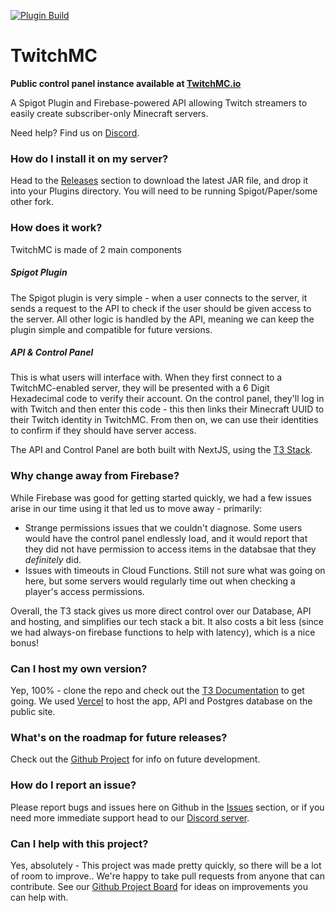 [![Plugin Build](https://github.com/AlthalusAvan/TwitchMC/actions/workflows/gradle-publish.yml/badge.svg)](https://github.com/AlthalusAvan/TwitchMC/actions/workflows/gradle-publish.yml)

# TwitchMC

**Public control panel instance available at [TwitchMC.io](https://twitchmc.io)**

A Spigot Plugin and Firebase-powered API allowing Twitch streamers to easily create subscriber-only Minecraft servers.

Need help? Find us on [Discord](https://discord.gg/YzsTNYXE).

### How do I install it on my server?

Head to the [Releases](https://github.com/AlthalusAvan/TwitchMC/releases) section to download the latest JAR file, and drop it into your Plugins directory. You will need to be running Spigot/Paper/some other fork.

### How does it work?

TwitchMC is made of 2 main components

##### Spigot Plugin

The Spigot plugin is very simple - when a user connects to the server, it sends a request to the API to check if the user should be given access to the server. All other logic is handled by the API, meaning we can keep the plugin simple and compatible for future versions.

##### API & Control Panel

This is what users will interface with. When they first connect to a TwitchMC-enabled server, they will be presented with a 6 Digit Hexadecimal code to verify their account. On the control panel, they'll log in with Twitch and then enter this code - this then links their Minecraft UUID to their Twitch identity in TwitchMC. From then on, we can use their identities to confirm if they should have server access.

The API and Control Panel are both built with NextJS, using the [T3 Stack](https://create.t3.gg/).

### Why change away from Firebase?

While Firebase was good for getting started quickly, we had a few issues arise in our time using it that led us to move away - primarily:

- Strange permissions issues that we couldn't diagnose. Some users would have the control panel endlessly load, and it would report that they did not have permission to access items in the databsae that they _definitely_ did.
- Issues with timeouts in Cloud Functions. Still not sure what was going on here, but some servers would regularly time out when checking a player's access permissions.

Overall, the T3 stack gives us more direct control over our Database, API and hosting, and simplifies our tech stack a bit. It also costs a bit less (since we had always-on firebase functions to help with latency), which is a nice bonus!

### Can I host my own version?

Yep, 100% - clone the repo and check out the [T3 Documentation](https://create.t3.gg/en/deployment) to get going. We used [Vercel](https://vercel.com/) to host the app, API and Postgres database on the public site.

### What's on the roadmap for future releases?

Check out the [Github Project](https://github.com/AlthalusAvan/TwitchMC/projects/1) for info on future development.

### How do I report an issue?

Please report bugs and issues here on Github in the [Issues](https://github.com/AlthalusAvan/TwitchMC/issues) section, or if you need more immediate support head to our [Discord server](https://discord.gg/YzsTNYXE).

### Can I help with this project?

Yes, absolutely - This project was made pretty quickly, so there will be a lot of room to improve.. We're happy to take pull requests from anyone that can contribute. See our [Github Project Board](https://github.com/AlthalusAvan/TwitchMC/projects/1) for ideas on improvements you can help with.
